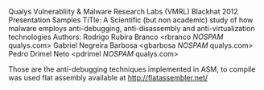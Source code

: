 Qualys Vulnerabliity & Malware Research Labs (VMRL)
Blackhat 2012 Presentation Samples
TiTle: 	A Scientific (but non academic) study of how malware employs anti-debugging,
		anti-disassembly and anti-virtualization technologies
Authors: Rodrigo Rubira Branco <rbranco *NOSPAM* qualys.com>
		 Gabriel Negreira Barbosa <gbarbosa *NOSPAM* qualys.com>
		 Pedro Drimel Neto <pdrimel *NOSPAM* qualys.com>

Those are the anti-debugging techniques implemented in ASM, to compile was
used flat assembly available at http://flatassembler.net/

